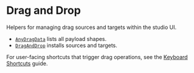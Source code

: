 # Drag and Drop

Helpers for managing drag sources and targets within the studio UI.

- [`AnyDragData`](../../../../../packages/app/studio/src/ui/AnyDragData.ts) lists all payload shapes.
- [`DragAndDrop`](../../../../../packages/app/studio/src/ui/DragAndDrop.ts) installs sources and targets.

For user-facing shortcuts that trigger drag operations, see the [Keyboard Shortcuts](../../../docs-user/keyboard-shortcuts.md#timeline) guide.
